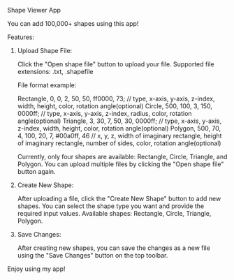 Shape Viewer App

You can add 100,000+ shapes using this app!

Features:

1) Upload Shape File:

    Click the "Open shape file" button to upload your file.
    Supported file extensions: .txt, .shapefile

    File format example:

    Rectangle, 0, 0, 2, 50, 50, ff0000, 73; // type, x-axis, y-axis, z-index, width, height, color, rotation angle(optional)
    Circle, 500, 100, 3, 150, 0000ff;  // type, x-axis, y-axis, z-index, radius, color, rotation angle(optional)
    Triangle, 3, 30, 7, 50, 30, 0000ff; // type, x-axis, y-axis, z-index, width, height, color, rotation angle(optional)
    Polygon, 500, 70, 4, 100, 20, 7, #00a0ff, 46 // x, y, z, width of imaginary rectangle, height of imaginary rectangle, number of sides, color, rotation angle(optional)

    Currently, only four shapes are available: Rectangle, Circle, Triangle, and Polygon.
    You can upload multiple files by clicking the "Open shape file" button again.
    
2) Create New Shape:

    After uploading a file, click the "Create New Shape" button to add new shapes.
    You can select the shape type you want and provide the required input values.
    Available shapes: Rectangle, Circle, Triangle, Polygon.

3) Save Changes:

    After creating new shapes, you can save the changes as a new file using the "Save Changes" button on the top toolbar.

Enjoy using my app!
